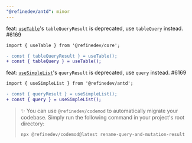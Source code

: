 ```yaml
---
"@refinedev/antd": minor
---
```


feat: [`useTable`](https://refine.dev/docs/ui-integrations/ant-design/hooks/use-table/)'s `tableQueryResult` is deprecated, use `tableQuery` instead. #6169

```diff
import { useTable } from '@refinedev/core';

- const { tableQueryResult } = useTable();
+ const { tableQuery } = useTable();
```

feat: [`useSimpleList`](https://refine.dev/docs/ui-integrations/ant-design/hooks/use-simple-list/)'s `queryResult` is deprecated, use `query` instead. #6169

```diff
import { useSimpleList } from '@refinedev/antd';

- const { queryResult } = useSimpleList();
+ const { query } = useSimpleList();
```

> ✨ You can use `@refinedev/codemod` to automatically migrate your codebase. Simply run the following command in your project's root directory:
>
> ```bash
> npx @refinedev/codemod@latest rename-query-and-mutation-result
> ```
